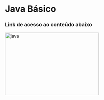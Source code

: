 <h1>Java Básico</h1>

<h3>Link de acesso ao conteúdo abaixo</h3>

[<img 
src="https://www.vectorlogo.zone/logos/gitbook/gitbook-ar21.svg" alt="java" width="300" height="200"/>](https://danniel-gutierres-de-castro.gitbook.io/java/)
